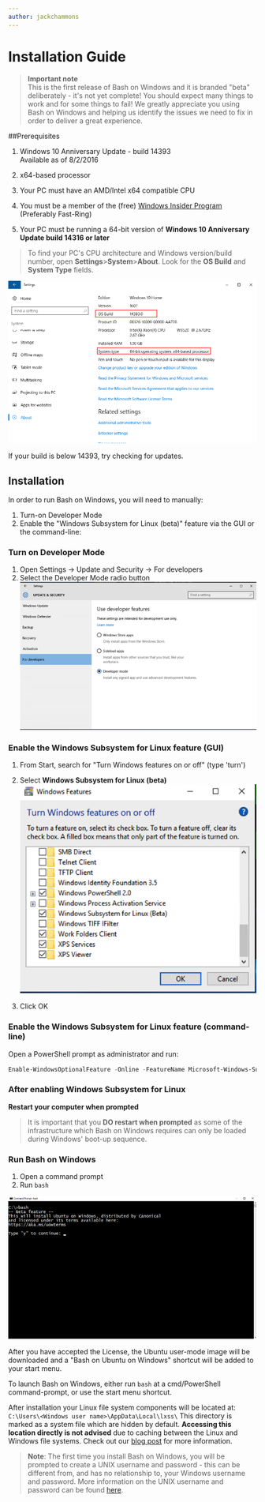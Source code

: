 ```yaml
---
author: jackchammons
---
```


# Installation Guide

> **Important note**  
	This is the first release of Bash on Windows and it is branded "beta" deliberately - it's not yet complete! You should expect many things to work and for some things to fail! We greatly appreciate you using Bash on Windows and helping us identify the issues we need to fix in order to deliver a great experience.

##Prerequisites
1. Windows 10 Anniversary Update - build 14393<br/>
      Available as of 8/2/2016
2. x64-based processor

1. Your PC must have an AMD/Intel x64 compatible CPU
2. You must be a member of the (free) [Windows Insider Program](http://insider.windows.com/) (Preferably Fast-Ring)
3. Your PC must be running a 64-bit version of **Windows 10 Anniversary Update build 14316 or later**
    
> To find your PC's CPU architecture and Windows version/build number, open 
> **Settings**>**System**>**About**. 
> Look for the **OS Build** and **System Type** fields.  

![](media/system.png) 

If your build is below 14393, try checking for updates.


## Installation
In order to run Bash on Windows, you will need to manually:
1. Turn-on Developer Mode
2. Enable the "Windows Subsystem for Linux (beta)" feature via the GUI or the command-line:

### Turn on Developer Mode
1. Open Settings -> Update and Security -> For developers
2. Select the Developer Mode radio button  
  ![](media/updateAndSecurity.png)

### Enable the Windows Subsystem for Linux feature (GUI)
1. From Start, search for "Turn Windows features on or off" (type 'turn')
2. Select **Windows Subsystem for Linux (beta)**  
  ![](media/windowsFeatures.png)
  
3. Click OK

### Enable the Windows Subsystem for Linux feature (command-line)

Open a PowerShell prompt as administrator and run:

```PowerShell
Enable-WindowsOptionalFeature -Online -FeatureName Microsoft-Windows-Subsystem-Linux
```

### After enabling Windows Subsystem for Linux
**Restart your computer when prompted**

> It is important that you **DO restart when prompted** as some of the infrastructure which Bash on Windows requires can only be loaded during Windows' boot-up sequence.

### Run Bash on Windows
1. Open a command prompt
1. Run `bash` 
  
  ![](media/bashShellInstall.png)
  
After you have accepted the License, the Ubuntu user-mode image will be downloaded and a "Bash on Ubuntu on Windows" shortcut will be added to your start menu.

To launch Bash on Windows, either run `bash` at a cmd/PowerShell command-prompt, or use the start menu shortcut.

After installation your Linux file system components will be located at: `C:\Users\<Windows user name>\AppData\Local\lxss\`
This directory is marked as a system file which are hidden by default. <b>Accessing this location directly is not advised</b> due to caching between the Linux and Windows file systems. Check out our [blog post](https://blogs.msdn.microsoft.com/wsl/2016/06/15/wsl-file-system-support/) for more information. 


> **Note**: The first time you install Bash on Windows, you will be prompted to create a UNIX username and password - this can be different from, and has no relationship to, your Windows username and password.
> More information on the UNIX username and password can be found [here](https://msdn.microsoft.com/en-us/commandline/wsl/user_support).
